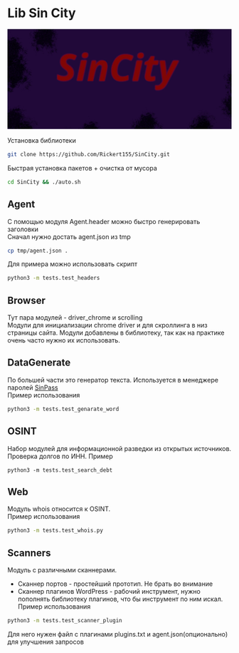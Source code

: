 # Lib Sin City 
<div align="center">
  <img src="https://github.com/rickert156/rickert156/blob/main/assets/sin_city.jpg" alt="Sin City">
</div>

Установка библиотеки
```sh
git clone https://github.com/Rickert155/SinCity.git
```
Быстрая установка пакетов + очистка от мусора
```sh
cd SinCity && ./auto.sh
```

## Agent
С помощью модуля Agent.header можно быстро генерировать заголовки  
Сначал нужно достать agent.json из tmp
```sh
cp tmp/agent.json .
```
Для примера можно использовать скрипт
```sh
python3 -m tests.test_headers
```

## Browser
Тут пара модулей - driver_chrome и scrolling  
Модули для инициализации chrome driver и для скроллинга в низ страницы сайта. Модули добавлены в библиотеку, так как на практике очень часто нужно их использовать.

## DataGenerate
По большей части это генератор текста. Используется в менеджере паролей [SinPass](https://github.com/rickert156/SinPass)   
Пример использования
```sh
python3 -m tests.test_genarate_word
```

## OSINT
Набор модулей для информационной разведки из открытых источников.  
Проверка долгов по ИНН. Пример
```
python3 -m tests.test_search_debt
```

## Web
Модуль whois относится к OSINT.   
Пример использования
```sh
python3 -m tests.test_whois.py
```

## Scanners
Модуль с различными сканнерами.
- Сканнер портов - простейший прототип. Не брать во внимание
- Сканнер плагинов WordPress - рабочий инструмент, нужно пополнять библиотеку плагинов, что бы инструмент по ним искал. Пример использования
```sh
python3 -m tests.test_scanner_plugin
```
Для него нужен файл с плагинами plugins.txt и agent.json(опционально) для улучшения запросов
